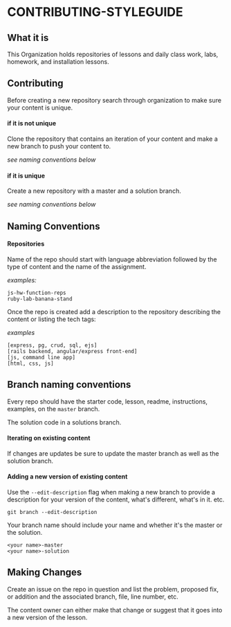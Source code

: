 # CONTRIBUTING-STYLEGUIDE

## What it is

This Organization holds repositories of lessons and daily class work, labs, homework, and installation lessons.

## Contributing

Before creating a new repository search through organization to make sure your content is unique.

#### if it is not unique

Clone the repository that contains an iteration of your content and make a new branch to push your content to.

_see naming conventions below_

#### if it is unique

Create a new repository with a master and a solution branch.

_see naming conventions below_

## Naming Conventions

#### Repositories

Name of the repo should start with language abbreviation followed by the type of content and the name of the assignment.

_examples:_
```
js-hw-function-reps
ruby-lab-banana-stand
```

Once the repo is created add a description to the repository describing the content or listing the tech tags:

_examples_
```
[express, pg, crud, sql, ejs]
[rails backend, angular/express front-end]
[js, command line app]
[html, css, js]
```

## Branch naming conventions

Every repo should have the starter code, lesson, readme, instructions, examples, on the `master` branch.

The solution code in a solutions branch.

#### Iterating on existing content

If changes are updates be sure to update the master branch as well as the solution branch.

#### Adding a new version of existing content

Use the `--edit-description` flag when making a new branch to provide a description for your version of the content, what's different, what's in it. etc.

`git branch --edit-description`

Your branch name should include your name and whether it's the master or the solution.

```
<your name>-master
<your name>-solution
```

## Making Changes

Create an issue on the repo in question and list the problem, proposed fix, or addition and the associated branch, file, line number, etc.

The content owner can either make that change or suggest that it goes into a new version of the lesson. 
